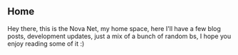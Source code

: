 ## Home

Hey there, this is the Nova Net, my home space, here I'll have a few blog posts, development updates, just a mix of a bunch of random bs, I hope you enjoy reading some of it :)
